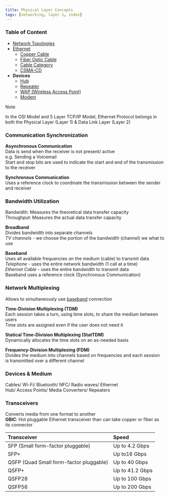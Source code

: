 ```yaml
---
title: Physical Layer Concepts
tags: [networking, layer-1, index]
---
```


### Table of Content

- [Network Topologies](../../Network%20Basics/Network%20Topologies.md)
- [Ethernet](Ethernet.md)
	- [Copper Cable](Copper%20Cable.md)
	- [Fiber Optic Cable](Fiber%20Optic%20Cable.md)
	- [Cable Category](Cable%20Category.md)
	- [CSMA-CD](CSMA-CD.md)
- **Devices**
	- [Hub](../../Network%20Devices/Hub.md)
	- [Repeater](../../Network%20Devices/Repeater.md)
	- [WAP (Wireless Access Point)](../../Network%20Devices/WAP%20(Wireless%20Access%20Point).md)
	- [Modem](../../Network%20Devices/Modem.md)

> [!NOTE]
> In the OSI Model and 5 Layer TCP/IP Model, Ethernet Protocol belongs in both the Physical Layer (Layer 1) & Data Link Layer (Layer 2)

### Communication Synchronization

**Asynchronous Communication**  
Data is send when the receiver is not present/ active    
e.g. Sending a Voicemail  
Start and stop bits are used to indicate the start and end of the transmission to the receiver

**Synchronous Communication**  
Uses a reference clock to coordinate the transmission between the sender and receiver

### Bandwidth Utilization

Bandwidth: Measures the theoretical data transfer capacity  
Throughput: Measures the actual data transfer capacity

**Broadband**  
Divides bandwidth into separate channels  
*TV channels* - we choose the portion of the bandwidth (channel) we what to use

**Baseband**  
Uses all available frequencies on the medium (cable) to transmit data  
*Telephone* - uses the entire network bandwidth (1 call at a time)  
*Ethernet Cable* - uses the entire bandwidth to transmit data  
Baseband uses a reference clock (Synchronous Communication)

### Network Multiplexing

Allows to simultaneously use <u>baseband</u> connection

**Time-Division Multiplexing (TDM)**  
Each session takes a turn, using time slots, to share the medium between users  
Time slots are assigned even if the user does not need it

**Statical Time-Division Multiplexing (StatTDM)**  
Dynamically allocates the time slots on an as-needed basis

**Frequency-Division Multiplexing (FDM)**  
Divides the medium into channels based on frequencies and each session is transmitted over a different channel

### Devices & Medium

Cables/ Wi-Fi/ Bluetooth/ NFC/ Radio waves/ Ethernet  
Hub/ Access Points/ Media Converters/ Repeaters  

### Transceivers

Converts media from one format to another  
**GBIC**: Hot pluggable Ethernet transceiver than can take copper or fiber as its connector

| Transceiver                             | Speed           |
|:--------------------------------------- |:--------------- |
| SFP (Small form-factor pluggable)       | Up to 4.2 Gbps  |
| SFP+                                    | Up to16 Gbps    |
| QSFP (Quad Small form-factor pluggable) | Up to 40 Gbps   |
| QSFP+                                   | Up to 41.2 Gbps |
| QSFP28                                  | Up to 100 Gbps  |
| QSFP56                                  | Up to 200 Gbps  | 
